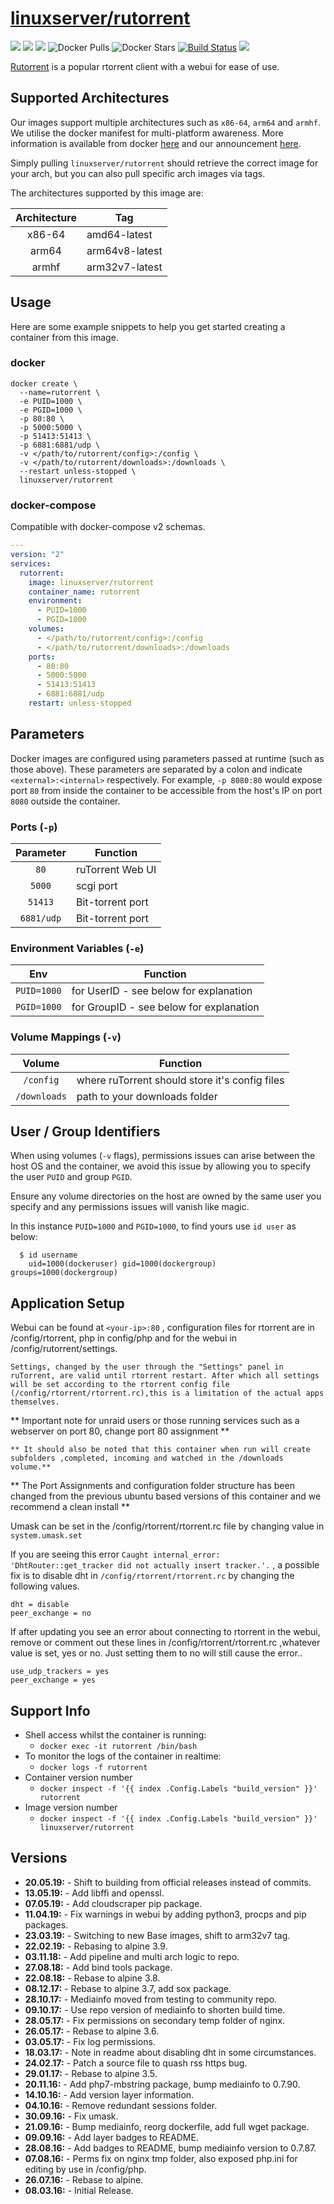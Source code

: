 # [linuxserver/rutorrent](https://github.com/linuxserver/docker-rutorrent)

[![](https://img.shields.io/discord/354974912613449730.svg?logo=discord&label=LSIO%20Discord&style=flat-square)](https://discord.gg/YWrKVTn)
[![](https://images.microbadger.com/badges/version/linuxserver/rutorrent.svg)](https://microbadger.com/images/linuxserver/rutorrent "Get your own version badge on microbadger.com")
[![](https://images.microbadger.com/badges/image/linuxserver/rutorrent.svg)](https://microbadger.com/images/linuxserver/rutorrent "Get your own version badge on microbadger.com")
![Docker Pulls](https://img.shields.io/docker/pulls/linuxserver/rutorrent.svg)
![Docker Stars](https://img.shields.io/docker/stars/linuxserver/rutorrent.svg)
[![Build Status](https://ci.linuxserver.io/buildStatus/icon?job=Docker-Pipeline-Builders/docker-rutorrent/master)](https://ci.linuxserver.io/job/Docker-Pipeline-Builders/job/docker-rutorrent/job/master/)
[![](https://lsio-ci.ams3.digitaloceanspaces.com/linuxserver/rutorrent/latest/badge.svg)](https://lsio-ci.ams3.digitaloceanspaces.com/linuxserver/rutorrent/latest/index.html)

[Rutorrent](https://github.com/Novik/ruTorrent) is a popular rtorrent client with a webui for ease of use.

## Supported Architectures

Our images support multiple architectures such as `x86-64`, `arm64` and `armhf`. We utilise the docker manifest for multi-platform awareness. More information is available from docker [here](https://github.com/docker/distribution/blob/master/docs/spec/manifest-v2-2.md#manifest-list) and our announcement [here](https://blog.linuxserver.io/2019/02/21/the-lsio-pipeline-project/). 

Simply pulling `linuxserver/rutorrent` should retrieve the correct image for your arch, but you can also pull specific arch images via tags.

The architectures supported by this image are:

| Architecture | Tag |
| :----: | --- |
| x86-64 | amd64-latest |
| arm64 | arm64v8-latest |
| armhf | arm32v7-latest |


## Usage

Here are some example snippets to help you get started creating a container from this image.

### docker

```
docker create \
  --name=rutorrent \
  -e PUID=1000 \
  -e PGID=1000 \
  -p 80:80 \
  -p 5000:5000 \
  -p 51413:51413 \
  -p 6881:6881/udp \
  -v </path/to/rutorrent/config>:/config \
  -v </path/to/rutorrent/downloads>:/downloads \
  --restart unless-stopped \
  linuxserver/rutorrent
```


### docker-compose

Compatible with docker-compose v2 schemas.

```yaml
---
version: "2"
services:
  rutorrent:
    image: linuxserver/rutorrent
    container_name: rutorrent
    environment:
      - PUID=1000
      - PGID=1000
    volumes:
      - </path/to/rutorrent/config>:/config
      - </path/to/rutorrent/downloads>:/downloads
    ports:
      - 80:80
      - 5000:5000
      - 51413:51413
      - 6881:6881/udp
    restart: unless-stopped
```

## Parameters

Docker images are configured using parameters passed at runtime (such as those above). These parameters are separated by a colon and indicate `<external>:<internal>` respectively. For example, `-p 8080:80` would expose port `80` from inside the container to be accessible from the host's IP on port `8080` outside the container.

### Ports (`-p`)

| Parameter | Function |
| :----: | --- |
| `80` | ruTorrent Web UI |
| `5000` | scgi port |
| `51413` | Bit-torrent port |
| `6881/udp` | Bit-torrent port |


### Environment Variables (`-e`)

| Env | Function |
| :----: | --- |
| `PUID=1000` | for UserID - see below for explanation |
| `PGID=1000` | for GroupID - see below for explanation |

### Volume Mappings (`-v`)

| Volume | Function |
| :----: | --- |
| `/config` | where ruTorrent should store it's config files |
| `/downloads` | path to your downloads folder |



## User / Group Identifiers

When using volumes (`-v` flags), permissions issues can arise between the host OS and the container, we avoid this issue by allowing you to specify the user `PUID` and group `PGID`.

Ensure any volume directories on the host are owned by the same user you specify and any permissions issues will vanish like magic.

In this instance `PUID=1000` and `PGID=1000`, to find yours use `id user` as below:

```
  $ id username
    uid=1000(dockeruser) gid=1000(dockergroup) groups=1000(dockergroup)
```

## Application Setup

Webui can be found at `<your-ip>:80` , configuration files for rtorrent are in /config/rtorrent, php in config/php and for the webui in /config/rutorrent/settings.

`Settings, changed by the user through the "Settings" panel in ruTorrent, are valid until rtorrent restart. After which all settings will be set according to the rtorrent config file (/config/rtorrent/rtorrent.rc),this is a limitation of the actual apps themselves.`

** Important note for unraid users or those running services such as a webserver on port 80, change port 80 assignment **

`** It should also be noted that this container when run will create subfolders ,completed, incoming and watched in the /downloads volume.**`

** The Port Assignments and configuration folder structure has been changed from the previous ubuntu based versions of this container and we recommend a clean install **

Umask can be set in the /config/rtorrent/rtorrent.rc file by changing value in `system.umask.set`

If you are seeing this error `Caught internal_error: 'DhtRouter::get_tracker did not actually insert tracker.'.` , a possible fix is to disable dht in `/config/rtorrent/rtorrent.rc` by changing the following values.

```shell
dht = disable
peer_exchange = no
```

If after updating you see an error about connecting to rtorrent in the webui,
remove or comment out these lines in /config/rtorrent/rtorrent.rc ,whatever value is set, yes or no.
Just setting them to no will still cause the error..

```
use_udp_trackers = yes
peer_exchange = yes
```



## Support Info

* Shell access whilst the container is running: 
  * `docker exec -it rutorrent /bin/bash`
* To monitor the logs of the container in realtime: 
  * `docker logs -f rutorrent`
* Container version number 
  * `docker inspect -f '{{ index .Config.Labels "build_version" }}' rutorrent`
* Image version number
  * `docker inspect -f '{{ index .Config.Labels "build_version" }}' linuxserver/rutorrent`

## Versions

* **20.05.19:** - Shift to building from official releases instead of commits.
* **13.05.19:** - Add libffi and openssl.
* **07.05.19:** - Add cloudscraper pip package.
* **11.04.19:** - Fix warnings in webui by adding python3, procps and pip packages.
* **23.03.19:** - Switching to new Base images, shift to arm32v7 tag.
* **22.02.19:** - Rebasing to alpine 3.9.
* **03.11.18:** - Add pipeline and multi arch logic to repo.
* **27.08.18:** - Add bind tools package.
* **22.08.18:** - Rebase to alpine 3.8.
* **08.12.17:** - Rebase to alpine 3.7, add sox package.
* **28.10.17:** - Mediainfo moved from testing to community repo.
* **09.10.17:** - Use repo version of mediainfo to shorten build time.
* **28.05.17:** - Fix permissions on secondary temp folder of nginx.
* **26.05.17:** - Rebase to alpine 3.6.
* **03.05.17:** - Fix log permissions.
* **18.03.17:** - Note in readme about disabling dht in some circumstances.
* **24.02.17:** - Patch a source file to quash rss https bug.
* **29.01.17:** - Rebase to alpine 3.5.
* **20.11.16:** - Add php7-mbstring package, bump mediainfo to 0.7.90.
* **14.10.16:** - Add version layer information.
* **04.10.16:** - Remove redundant sessions folder.
* **30.09.16:** - Fix umask.
* **21.09.16:** - Bump mediainfo, reorg dockerfile, add full wget package.
* **09.09.16:** - Add layer badges to README.
* **28.08.16:** - Add badges to README, bump mediainfo version to 0.7.87.
* **07.08.16:** - Perms fix on nginx tmp folder, also exposed php.ini for editing by use in /config/php.
* **26.07.16:** - Rebase to alpine.
* **08.03.16:** - Initial Release.
